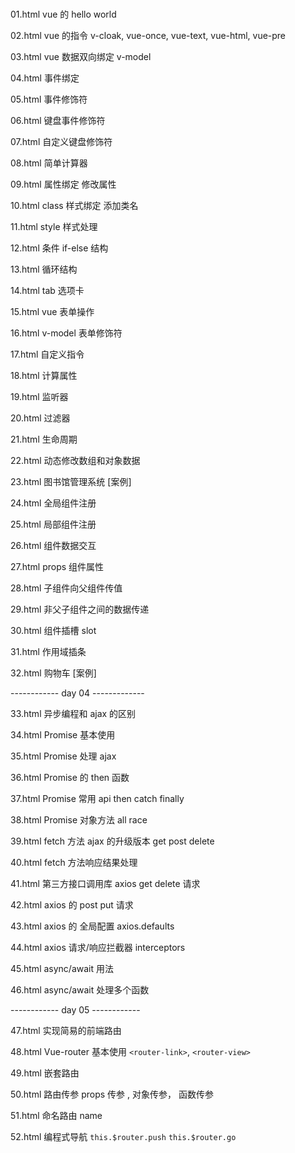 #

01.html vue 的 hello world

02.html vue 的指令 v-cloak, vue-once, vue-text, vue-html, vue-pre

03.html vue 数据双向绑定 v-model

04.html 事件绑定

05.html 事件修饰符

06.html 键盘事件修饰符

07.html 自定义键盘修饰符

08.html 简单计算器

09.html 属性绑定 修改属性

10.html class 样式绑定 添加类名

11.html style 样式处理

12.html 条件 if-else 结构

13.html 循环结构

14.html tab 选项卡

15.html vue 表单操作

16.html v-model 表单修饰符

17.html 自定义指令

18.html 计算属性

19.html 监听器

20.html 过滤器

21.html 生命周期

22.html 动态修改数组和对象数据

23.html 图书馆管理系统 [案例]

24.html 全局组件注册

25.html 局部组件注册

26.html 组件数据交互

27.html props 组件属性

28.html 子组件向父组件传值

29.html 非父子组件之间的数据传递

30.html 组件插槽 slot

31.html 作用域插条

32.html 购物车 [案例]

------------ day 04 -------------

33.html 异步编程和 ajax 的区别

34.html Promise 基本使用

35.html Promise 处理 ajax

36.html Promise 的 then 函数

37.html Promise 常用 api then catch finally

38.html Promise 对象方法 all race

39.html fetch 方法 ajax 的升级版本 get post delete

40.html fetch 方法响应结果处理

41.html 第三方接口调用库 axios get delete 请求

42.html axios 的 post put 请求

43.html axios 的 全局配置 axios.defaults

44.html axios 请求/响应拦截器 interceptors

45.html async/await 用法

46.html async/await 处理多个函数

------------ day 05 ------------

47.html 实现简易的前端路由

48.html Vue-router 基本使用 `<router-link>`, `<router-view>`

49.html 嵌套路由

50.html 路由传参 props 传参 , 对象传参， 函数传参

51.html 命名路由 name

52.html 编程式导航 `this.$router.push` `this.$router.go`
